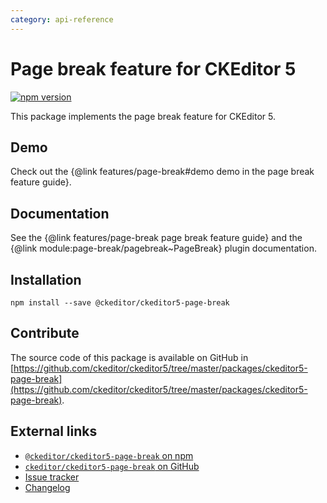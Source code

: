 ```yaml
---
category: api-reference
---
```


# Page break feature for CKEditor 5

[![npm version](https://badge.fury.io/js/%40ckeditor%2Fckeditor5-page-break.svg)](https://www.npmjs.com/package/@ckeditor/ckeditor5-page-break)

This package implements the page break feature for CKEditor 5.

## Demo

Check out the {@link features/page-break#demo demo in the page break feature guide}.

## Documentation

See the {@link features/page-break page break feature guide} and the {@link module:page-break/pagebreak~PageBreak} plugin documentation.

## Installation

```plaintext
npm install --save @ckeditor/ckeditor5-page-break
```

## Contribute

The source code of this package is available on GitHub in [https://github.com/ckeditor/ckeditor5/tree/master/packages/ckeditor5-page-break](https://github.com/ckeditor/ckeditor5/tree/master/packages/ckeditor5-page-break).

## External links

* [`@ckeditor/ckeditor5-page-break` on npm](https://www.npmjs.com/package/@ckeditor/ckeditor5-page-break)
* [`ckeditor/ckeditor5-page-break` on GitHub](https://github.com/ckeditor/ckeditor5/tree/master/packages/ckeditor5-page-break)
* [Issue tracker](https://github.com/ckeditor/ckeditor5/issues)
* [Changelog](https://github.com/ckeditor/ckeditor5/blob/master/CHANGELOG.md)
